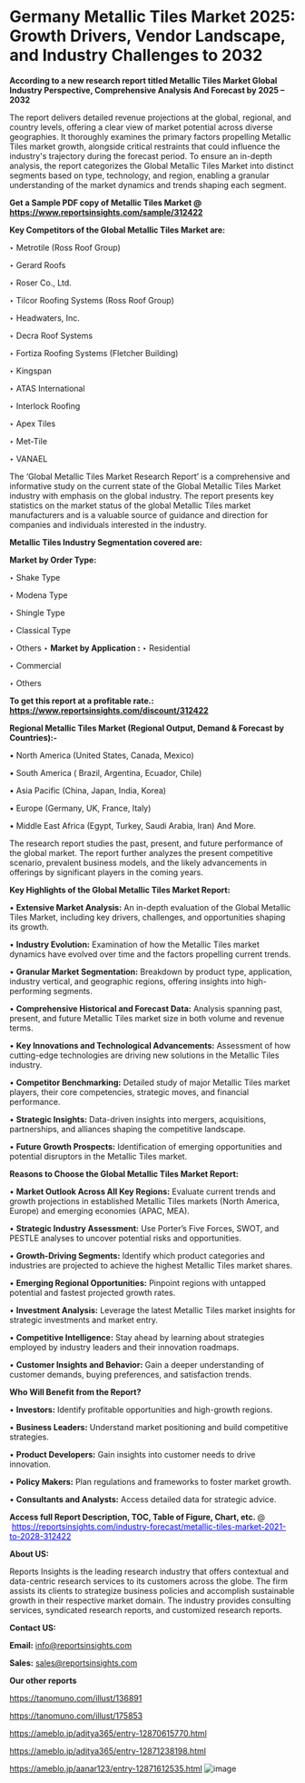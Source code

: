 # Germany Metallic Tiles Market 2025: Growth Drivers, Vendor Landscape, and Industry Challenges to 2032

<strong>According to a new research report titled Metallic Tiles Market Global Industry Perspective, Comprehensive Analysis And Forecast by 2025 – 2032</strong>

The report delivers detailed revenue projections at the global, regional, and country levels, offering a clear view of market potential across diverse geographies. It thoroughly examines the primary factors propelling Metallic Tiles market growth, alongside critical restraints that could influence the industry's trajectory during the forecast period. To ensure an in-depth analysis, the report categorizes the Global Metallic Tiles Market into distinct segments based on type, technology, and region, enabling a granular understanding of the market dynamics and trends shaping each segment.

<strong>Get a Sample PDF copy of Metallic Tiles Market </strong><strong>@<a href=https://www.reportsinsights.com/sample/312422 style=color:#0000ff;> https://www.reportsinsights.com/sample/312422</a></strong></font>

<strong>Key Competitors of the Global Metallic Tiles Market are:</strong>

‣ Metrotile (Ross Roof Group)

‣ Gerard Roofs

‣ Roser Co., Ltd.

‣ Tilcor Roofing Systems (Ross Roof Group)

‣ Headwaters, Inc.

‣ Decra Roof Systems

‣ Fortiza Roofing Systems (Fletcher Building)

‣ Kingspan

‣ ATAS International

‣ Interlock Roofing

‣ Apex Tiles

‣ Met-Tile

‣ VANAEL

The ‘Global Metallic Tiles Market Research Report’ is a comprehensive and informative study on the current state of the Global Metallic Tiles Market industry with emphasis on the global industry. The report presents key statistics on the market status of the global Metallic Tiles market manufacturers and is a valuable source of guidance and direction for companies and individuals interested in the industry.

<strong>Metallic Tiles Industry Segmentation covered are:</strong>

<strong>Market by Order Type: </strong>

‣ Shake Type

‣ Modena Type

‣ Shingle Type

‣ Classical Type

‣ Others
‣ 
<strong>Market by Application :</strong>
‣ Residential

‣ Commercial

‣ Others

<strong>To get this report at a profitable rate.: <a href=https://www.reportsinsights.com/discount/312422 style=color:#0000ff;>https://www.reportsinsights.com/discount/312422</a></strong></font>

<strong>Regional Metallic Tiles Market (Regional Output, Demand &amp; Forecast by Countries):-</strong>

• North America (United States, Canada, Mexico)

• South America ( Brazil, Argentina, Ecuador, Chile)

• Asia Pacific (China, Japan, India, Korea)

• Europe (Germany, UK, France, Italy)

• Middle East Africa (Egypt, Turkey, Saudi Arabia, Iran) And More.

The research report studies the past, present, and future performance of the global market. The report further analyzes the present competitive scenario, prevalent business models, and the likely advancements in offerings by significant players in the coming years.

<strong>Key Highlights of the Global Metallic Tiles Market Report:</strong>

• <strong>Extensive Market Analysis:</strong> An in-depth evaluation of the Global Metallic Tiles Market, including key drivers, challenges, and opportunities shaping its growth.

• <strong>Industry Evolution:</strong> Examination of how the Metallic Tiles market dynamics have evolved over time and the factors propelling current trends.

• <strong>Granular Market Segmentation:</strong> Breakdown by product type, application, industry vertical, and geographic regions, offering insights into high-performing segments.

• <strong>Comprehensive Historical and Forecast Data:</strong> Analysis spanning past, present, and future Metallic Tiles market size in both volume and revenue terms.

• <strong>Key Innovations and Technological Advancements:</strong> Assessment of how cutting-edge technologies are driving new solutions in the Metallic Tiles industry.

• <strong>Competitor Benchmarking:</strong> Detailed study of major Metallic Tiles market players, their core competencies, strategic moves, and financial performance.

• <strong>Strategic Insights:</strong> Data-driven insights into mergers, acquisitions, partnerships, and alliances shaping the competitive landscape.

• <strong>Future Growth Prospects:</strong> Identification of emerging opportunities and potential disruptors in the Metallic Tiles market.

<strong>Reasons to Choose the Global Metallic Tiles Market Report:</strong>

• <strong>Market Outlook Across All Key Regions:</strong> Evaluate current trends and growth projections in established Metallic Tiles markets (North America, Europe) and emerging economies (APAC, MEA).

• <strong>Strategic Industry Assessment:</strong> Use Porter’s Five Forces, SWOT, and PESTLE analyses to uncover potential risks and opportunities.

• <strong>Growth-Driving Segments:</strong> Identify which product categories and industries are projected to achieve the highest Metallic Tiles market shares.

• <strong>Emerging Regional Opportunities:</strong> Pinpoint regions with untapped potential and fastest projected growth rates.

• <strong>Investment Analysis:</strong> Leverage the latest Metallic Tiles market insights for strategic investments and market entry.

• <strong>Competitive Intelligence:</strong> Stay ahead by learning about strategies employed by industry leaders and their innovation roadmaps.

• <strong>Customer Insights and Behavior:</strong> Gain a deeper understanding of customer demands, buying preferences, and satisfaction trends.

<strong>Who Will Benefit from the Report?</strong>

• <strong>Investors:</strong> Identify profitable opportunities and high-growth regions.

• <strong>Business Leaders:</strong> Understand market positioning and build competitive strategies.

• <strong>Product Developers:</strong> Gain insights into customer needs to drive innovation.

• <strong>Policy Makers:</strong> Plan regulations and frameworks to foster market growth.

• <strong>Consultants and Analysts:</strong> Access detailed data for strategic advice.
</ul>
<strong>Access full Report Description, TOC, Table of Figure, Chart, etc. </strong>@  <a href=https://reportsinsights.com/industry-forecast/metallic-tiles-market-2021-to-2028-312422 style=color:#0000ff;>https://reportsinsights.com/industry-forecast/metallic-tiles-market-2021-to-2028-312422</a></font>

<strong><strong>About US</strong>:</strong>

Reports Insights is the leading research industry that offers contextual and data-centric research services to its customers across the globe. The firm assists its clients to strategize business policies and accomplish sustainable growth in their respective market domain. The industry provides consulting services, syndicated research reports, and customized research reports.

<strong>Contact US:</strong>

<p class=""""><b>Email:</b> <a href=mailto:info@reportsinsights.com>info@reportsinsights.com</a></p>
<p class=""""><b>Sales:</b> <a href=mailto:sales@reportsinsights.com>sales@reportsinsights.com</a></p>

<strong>Our other reports</strong>

<a href=https://tanomuno.com/illust/136891>https://tanomuno.com/illust/136891</a>

<a href=https://tanomuno.com/illust/175853>https://tanomuno.com/illust/175853</a>

<a href=https://ameblo.jp/aditya365/entry-12870615770.html>https://ameblo.jp/aditya365/entry-12870615770.html</a>

<a href=https://ameblo.jp/aditya365/entry-12871238198.html>https://ameblo.jp/aditya365/entry-12871238198.html</a>

<a href=https://ameblo.jp/aanar123/entry-12871612535.html>https://ameblo.jp/aanar123/entry-12871612535.html</a>
![image](https://github.com/user-attachments/assets/e1ddbcc9-9ace-4a25-a1c3-a23a5bcc48e6)
